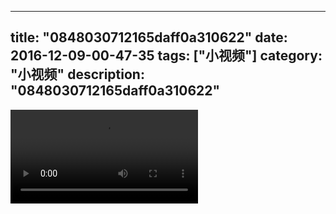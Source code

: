 
---
title: "0848030712165daff0a310622"
date: 2016-12-09-00-47-35
tags: ["小视频"]
category: "小视频"
description: "0848030712165daff0a310622"
---
<video src="http://ohtsqip0g.bkt.clouddn.com/0848030712165daff0a310622.mp4" controls="controls"></video>
